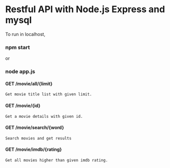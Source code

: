 # Restful API with Node.js Express and mysql
To run in localhost,

### npm start
or
### node app.js


#### GET  /movie/all/{limit}    
    Get movie title list with given limit.

#### GET  /movie/{id}    
    Get a movie details with given id.

#### GET  /movie/search/{word}
    Search movies and get results
    
#### GET  /movie/imdb/{rating}    
    Get all movies higher than given imdb rating.
